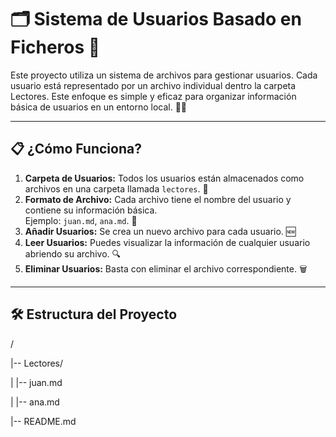 # 🗂️ Sistema de Usuarios Basado en Ficheros 📂

Este proyecto utiliza un sistema de archivos para gestionar usuarios. Cada usuario está representado por un archivo individual dentro la carpeta Lectores. Este enfoque es simple y eficaz para organizar información básica de usuarios en un entorno local. 🚀✨

---

## 📋 ¿Cómo Funciona?

1. **Carpeta de Usuarios:** Todos los usuarios están almacenados como archivos en una carpeta llamada `lectores`. 📁
2. **Formato de Archivo:** Cada archivo tiene el nombre del usuario y contiene su información básica.  
   Ejemplo: `juan.md`, `ana.md`. 📜
3. **Añadir Usuarios:** Se crea un nuevo archivo para cada usuario. 🆕
4. **Leer Usuarios:** Puedes visualizar la información de cualquier usuario abriendo su archivo. 🔍
5. **Eliminar Usuarios:** Basta con eliminar el archivo correspondiente. 🗑️

---

## 🛠️ Estructura del Proyecto

/

|-- Lectores/

|   |-- juan.md

|   |-- ana.md

|-- README.md
